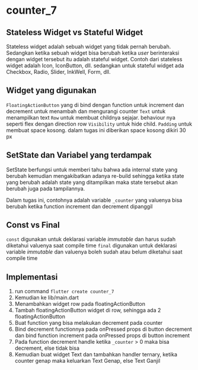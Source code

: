 # counter_7

## Stateless Widget vs Stateful Widget

Stateless widget adalah sebuah widget yang tidak pernah berubah. Sedangkan ketika sebuah widget bisa berubah ketika _user_ berinteraksi dengan widget tersebut itu adalah stateful widget. Contoh dari stateless widget adalah Icon, IconButton, dll. sedangkan untuk stateful widget ada Checkbox, Radio, Slider, InkWell, Form, dll.

## Widget yang digunakan

`FloatingActionButton` yang di bind dengan function untuk increment dan decrement untuk menambah dan mengurangi counter
`Text` untuk menampilkan text
`Row` untuk membuat childnya sejajar. behaviour nya seperti flex dengan direction row
`Visibility` untuk hide child. 
`Padding` untuk membuat space kosong. dalam tugas ini diberikan space kosong dikiri 30 px

## SetState dan Variabel yang terdampak

SetState berfungsi untuk memberi tahu bahwa ada internal state yang berubah kemudian mengakibatkan adanya re-build sehingga ketika state yang berubah adalah state yang ditampilkan maka state tersebut akan berubah juga pada tampilannya.

Dalam tugas ini, contohnya adalah variable `_counter` yang valuenya bisa berubah ketika function increment dan decrement dipanggil

## Const vs Final

`const` digunakan untuk deklarasi variable _immutable_ dan harus sudah diketahui valuenya saat compile time
`final` digunakan untuk deklarasi variable _immutable_ dan valuenya boleh sudah atau belum diketahui saat compile time

## Implementasi

1. run command `flutter create counter_7`
2. Kemudian ke lib/main.dart 
3. Menambahkan widget row pada floatingActionButton
4. Tambah floatingActionButton widget di row, sehingga ada 2 floatingActionButton
5. Buat function yang bisa melakukan decrement pada counter
6. Bind decrement functionnya pada onPressed props di button decrement dan bind function increment pada onPressed props di button increment
7. Pada function decrement handle ketika `_counter` > 0 maka bisa decrement, else tidak bisa
8. Kemudian buat widget Text dan tambahkan handler ternary, ketika counter genap maka keluarkan Text Genap, else Text Ganjil

